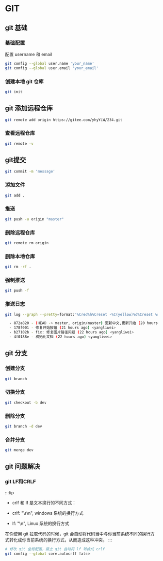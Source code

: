 # GIT

## git 基础

### 基础配置

配置 username 和 email

```bash
git config --global user.name 'your_name'
git config --global user.email 'your_email'
```

### 创建本地 git 仓库

```bash
git init
```

## git 添加远程仓库

```bash
git remote add origin https://gitee.com/yhyYLW/234.git
```

### 查看远程仓库

```bash
git remote -v
```

## git提交

```bash
git commit -m 'message'
```

### 添加文件

```bash
git add .
```

### 推送

```bash
git push -u origin "master"
```

### 删除远程仓库

```bash
git remote rm origin
```

### 删除本地仓库

```bash
git rm -rf .
```

### 强制推送

```bash
git push -f
```

### 推送日志

```bash
git log --graph --pretty=format:'%Cred%h%Creset -%C(yellow)%d%Creset %s %Cgreen(%cr) %C(bold blue)<%an>%Creset' --abbrev-commit
```

```bash
  - 872a820 - (HEAD -> master, origin/master) 更新中文,更新开始 (20 hours ago) <yangliwei>
  - 178f001 - 修复开始按钮 (21 hours ago) <yangliwei>
  - b27102b - fix: 修复图片路径问题 (22 hours ago) <yangliwei>
  - 4f0188e - 初始化文档 (22 hours ago) <yangliwei>
```

## git 分支

### 创建分支

```bash
git branch
```

### 切换分支

```bash
git checkout -b dev
```

### 删除分支

```bash
git branch -d dev
```

### 合并分支

```bash
git merge dev
```

## git 问题解决

### git LF和CRLF


:::tip

* crlf 和 lf 是文本换行的不同方式：

* crlf: "\r\n", windows 系统的换行方式

* lf: "\n", Linux 系统的换行方式

在你使用 git 拉取代码的时候，git 会自动将代码当中与你当前系统不同的换行方式转化成你当前系统的换行方式，从而造成这种冲突。
:::

```bash
# 修改 git 全局配置，禁止 git 自动将 lf 转换成 crlf
git config --global core.autocrlf false
```